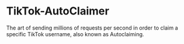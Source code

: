 # TikTok-AutoClaimer

The art of sending millions of requests per second in order to claim a specific TikTok username, also known as Autoclaiming.
